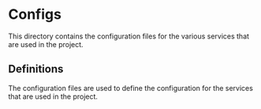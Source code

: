 # Configs

This directory contains the configuration files for the various services that are used in the project.

## Definitions

The configuration files are used to define the configuration for the services that are used in the project.
